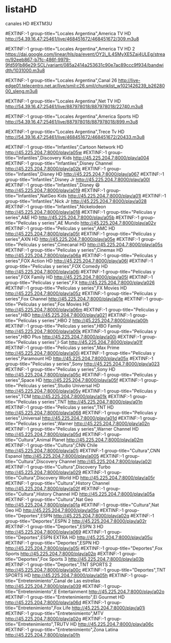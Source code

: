 # listaHD
canales HD
#EXTM3U


#EXTINF:-1 group-title="Locales Argentina",America TV HD
http://54.39.16.47:25461/live/468451672/468451672/309.m3u8

#EXTINF:-1 group-title="Locales Argentina",America TV HD 2
https://dai.google.com/linear/hls/pa/event/OY2i_lL4SMyXE5Zaj4ULEg/stream/92eeb867-b7fc-486f-9979-9fd591b86e29:SCL/variant/085a2414a253631c90e7ac89ccc9f934/bandwidth/1031000.m3u8

#EXTINF:-1 group-title="Locales Argentina",Canal 26
http://live-edge01.telecentro.net.ar/live/smil:c26.smil/chunklist_w1021426239_b2628000_sleng.m3u8

#EXTINF:-1 group-title="Locales Argentina",Net TV HD
http://54.39.16.47:25461/live/887978018/887978018/22740.m3u8

#EXTINF:-1 group-title="Locales Argentina",America Sports HD
http://54.39.16.47:25461/live/887978018/887978018/899.m3u8

#EXTINF:-1 group-title="Locales Argentina",Trece Tv HD
http://54.39.16.47:25461/live/468451672/468451672/20433.m3u8

#EXTINF:-1 group-title="Infantiles",Cartoon Network HD
http://45.225.204.7:8000/play/a05w
#EXTINF:-1 group-title="Infantiles",Discovery Kids
http://45.225.204.7:8000/play/a004
#EXTINF:-1 group-title="Infantiles",Disney Channel
http://45.225.204.7:8000/play/a02k
#EXTINF:-1 group-title="Infantiles",Disney HD
http://45.225.204.7:8000/play/a067
#EXTINF:-1 group-title="Infantiles",Disney Jr
http://45.225.204.7:8000/play/a00l
#EXTINF:-1 group-title="Infantiles",Disney 😆
http://45.225.204.7:8000/play/a019
#EXTINF:-1 group-title="Infantiles",NatGeo Kids
http://45.225.204.7:8000/play/a01l
#EXTINF:-1 group-title="Infantiles",Nick Jr
http://45.225.204.7:8000/play/a028
#EXTINF:-1 group-title="Infantiles",Nickelodeon
http://45.225.204.7:8000/play/a018
#EXTINF:-1 group-title="Películas y series",A&E HD
http://45.225.204.7:8000/play/a05b
#EXTINF:-1 group-title="Películas y series",AE Mundo
http://45.225.204.7:8000/play/a02v
#EXTINF:-1 group-title="Películas y series",AMC HD
http://45.225.204.7:8000/play/a05t
#EXTINF:-1 group-title="Películas y series",AXN HD
http://45.225.204.7:8000/play/a05e
#EXTINF:-1 group-title="Películas y series",Cinecanal HD
http://45.225.204.7:8000/play/a05s
#EXTINF:-1 group-title="Películas y series",Cinemax HD
http://45.225.204.7:8000/play/a06a
#EXTINF:-1 group-title="Películas y series",FOX Action HD
http://45.225.204.7:8000/play/a06l
#EXTINF:-1 group-title="Películas y series",FOX Comedy HD
http://45.225.204.7:8000/play/a06i
#EXTINF:-1 group-title="Películas y series",FOX Family HD
http://45.225.204.7:8000/play/a05l
#EXTINF:-1 group-title="Películas y series",FX
http://45.225.204.7:8000/play/a026
#EXTINF:-1 group-title="Películas y series",FX Movies HD
http://45.225.204.7:8000/play/a05z
#EXTINF:-1 group-title="Películas y series",Fox Channel
http://45.225.204.7:8000/play/a01e
#EXTINF:-1 group-title="Películas y series",Fox Movies HD
http://45.225.204.7:8000/play/a06m
#EXTINF:-1 group-title="Películas y series",HBO
http://45.225.204.7:8000/play/a021
#EXTINF:-1 group-title="Películas y series",HBO 2
http://45.225.204.7:8000/play/a00h
#EXTINF:-1 group-title="Películas y series",HBO Family
http://45.225.204.7:8000/play/a00k
#EXTINF:-1 group-title="Películas y series",HBO Plus
http://45.225.204.7:8000/play/a00i
#EXTINF:-1 group-title="Películas y series",I-Sat
http://45.225.204.7:8000/play/a01f
#EXTINF:-1 group-title="Películas y series",Max Prime
http://45.225.204.7:8000/play/a00j
#EXTINF:-1 group-title="Películas y series",Paramount HD
http://45.225.204.7:8000/play/a05x
#EXTINF:-1 group-title="Películas y series",Sony
http://45.225.204.7:8000/play/a023
#EXTINF:-1 group-title="Películas y series",Sony HD
http://45.225.204.7:8000/play/a05c
#EXTINF:-1 group-title="Películas y series",Space HD
http://45.225.204.7:8000/play/a05f
#EXTINF:-1 group-title="Películas y series",Studio Universal HD
http://45.225.204.7:8000/play/a05y
#EXTINF:-1 group-title="Películas y series",TCM
http://45.225.204.7:8000/play/a01k
#EXTINF:-1 group-title="Películas y series",TNT
http://45.225.204.7:8000/play/a01n
#EXTINF:-1 group-title="Películas y series",TNT HD
http://45.225.204.7:8000/play/a068
#EXTINF:-1 group-title="Películas y series",Universal
http://45.225.204.7:8000/play/a01d
#EXTINF:-1 group-title="Películas y series",Warner
http://45.225.204.7:8000/play/a02n
#EXTINF:-1 group-title="Películas y series",Warner Channel HD
http://45.225.204.7:8000/play/a05d
#EXTINF:-1 group-title="Cultura",Animal Planet
http://45.225.204.7:8000/play/a02m
#EXTINF:-1 group-title="Cultura",CNN Chile
http://45.225.204.7:8000/play/a01j
#EXTINF:-1 group-title="Cultura",CNN Espanol
http://45.225.204.7:8000/play/a005
#EXTINF:-1 group-title="Cultura",Discovery Channel
http://45.225.204.7:8000/play/a02l
#EXTINF:-1 group-title="Cultura",Discovery Turbo
http://45.225.204.7:8000/play/a029
#EXTINF:-1 group-title="Cultura",Discovery World HD
http://45.225.204.7:8000/play/a05r
#EXTINF:-1 group-title="Cultura",History Channel
http://45.225.204.7:8000/play/a02f
#EXTINF:-1 group-title="Cultura",History Channel HD
http://45.225.204.7:8000/play/a05a
#EXTINF:-1 group-title="Cultura",Nat Geo
http://45.225.204.7:8000/play/a01a
#EXTINF:-1 group-title="Cultura",Nat Geo HD
http://45.225.204.7:8000/play/a05q
#EXTINF:-1 group-title="Deportes",ESPN
http://45.225.204.7:8000/play/a02q
#EXTINF:-1 group-title="Deportes",ESPN 2
http://45.225.204.7:8000/play/a02r
#EXTINF:-1 group-title="Deportes",ESPN 3 HD
http://45.225.204.7:8000/play/a069
#EXTINF:-1 group-title="Deportes",ESPN EXTRA HD
http://45.225.204.7:8000/play/a05u
#EXTINF:-1 group-title="Deportes",ESPN HD
http://45.225.204.7:8000/play/a05i
#EXTINF:-1 group-title="Deportes",Fox Sports
http://45.225.204.7:8000/play/a02p
#EXTINF:-1 group-title="Deportes",Fox Sports 3
http://45.225.204.7:8000/play/a03b
#EXTINF:-1 group-title="Deportes",TNT SPORTS 2
http://45.225.204.7:8000/play/a00c
#EXTINF:-1 group-title="Deportes",TNT SPORTS HD
http://45.225.204.7:8000/play/a05h
#EXTINF:-1 group-title="Entretenimiento",Canal de Las estrellas
http://45.225.204.7:8000/play/a039
#EXTINF:-1 group-title="Entretenimiento",E Entertainment
http://45.225.204.7:8000/play/a02o
#EXTINF:-1 group-title="Entretenimiento",El Gourmet HD
http://45.225.204.7:8000/play/a06d
#EXTINF:-1 group-title="Entretenimiento",Fox Life
http://45.225.204.7:8000/play/a01i
#EXTINF:-1 group-title="Entretenimiento",MTV
http://45.225.204.7:8000/play/a02g
#EXTINF:-1 group-title="Entretenimiento",TRUTV HD
http://45.225.204.7:8000/play/a06c
#EXTINF:-1 group-title="Entretenimiento",Zona Latina
http://45.225.204.7:8000/play/a01h
